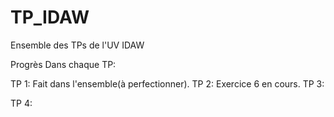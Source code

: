 # TP_IDAW
Ensemble des TPs de l'UV IDAW

Progrès Dans chaque TP:

TP 1:
  Fait dans l'ensemble(à perfectionner).
TP 2:
  Exercice 6 en cours.
TP 3:

TP 4:
